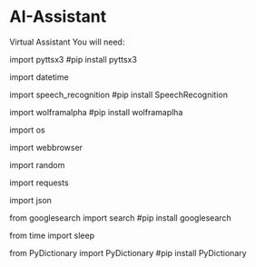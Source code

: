 # AI-Assistant
Virtual Assistant 
You will need:

import pyttsx3 #pip install pyttsx3

import datetime 

import speech_recognition #pip install SpeechRecognition

import wolframalpha #pip install wolframaplha

import os

import webbrowser 

import random

import requests 

import json

from googlesearch import search #pip install googlesearch

from time import sleep

from PyDictionary import PyDictionary #pip install PyDictionary
